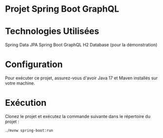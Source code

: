 # Projet Spring Boot GraphQL 

# Technologies Utilisées
Spring Data JPA
Spring Boot
GraphQL
H2 Database (pour la démonstration)
# Configuration
Pour exécuter ce projet, assurez-vous d'avoir Java 17 et Maven installés sur votre machine.
# Exécution
Clonez le projet et exécutez la commande suivante dans le répertoire du projet :

```bash
./mvnw spring-boot:run
